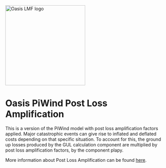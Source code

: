 <img src="https://oasislmf.org/packages/oasis_theme_package/themes/oasis_theme/assets/src/oasis-lmf-colour.png" alt="Oasis LMF logo" width="250"/>

# Oasis PiWind Post Loss Amplification

This is a version of the PiWind model with post loss amplification factors applied. Major catastrophic events can give rise to inflated and deflated costs depending on that specific situation. To account for this, the ground up losses produced by the GUL calculation component are multiplied by post loss amplification factors, by the component plapy.

More information about Post Loss Amplification can be found [here](https://oasislmf.github.io/sections/post-loss-amplification.html).